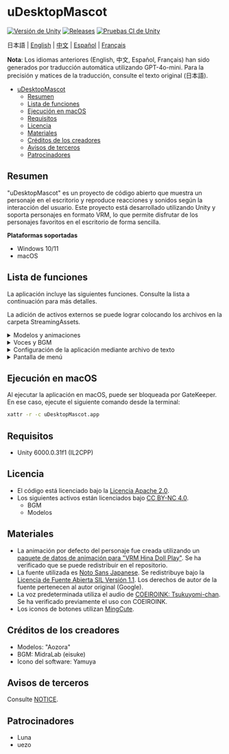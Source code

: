 # uDesktopMascot

[![Versión de Unity](https://img.shields.io/badge/Unity-6000.0%2B-blueviolet?logo=unity)](https://unity.com/releases/editor/archive)
[![Releases](https://img.shields.io/github/release/MidraLab/uDesktopMascot.svg)](https://github.com/MidraLab/uDesktopMascot/releases)
[![Pruebas CI de Unity](https://github.com/MidraLab/uDesktopMascot/actions/workflows/edit-test.yml/badge.svg)](https://github.com/MidraLab/uDesktopMascot/actions/workflows/edit-test.yml)

日本語 | [English](README_EN.md) | [中文](README_CN.md) | [Español](README_ES.md) | [Français](README_FR.md)

**Nota**: Los idiomas anteriores (English, 中文, Español, Français) han sido generados por traducción automática utilizando GPT-4o-mini. Para la precisión y matices de la traducción, consulte el texto original (日本語).

<!-- TOC -->
* [uDesktopMascot](#udesktopmascot)
  * [Resumen](#resumen)
  * [Lista de funciones](#lista-de-funciones)
  * [Ejecución en macOS](#ejecución-en-macos)
  * [Requisitos](#requisitos)
  * [Licencia](#licencia)
  * [Materiales](#materiales)
  * [Créditos de los creadores](#créditos-de-los-creadores)
  * [Avisos de terceros](#avisos-de-terceros)
  * [Patrocinadores](#patrocinadores)
<!-- TOC -->

## Resumen

"uDesktopMascot" es un proyecto de código abierto que muestra un personaje en el escritorio y reproduce reacciones y sonidos según la interacción del usuario. Este proyecto está desarrollado utilizando Unity y soporta personajes en formato VRM, lo que permite disfrutar de los personajes favoritos en el escritorio de forma sencilla.

**Plataformas soportadas**
* Windows 10/11
* macOS

## Lista de funciones

La aplicación incluye las siguientes funciones. Consulte la lista a continuación para más detalles.

La adición de activos externos se puede lograr colocando los archivos en la carpeta StreamingAssets.

<details>

<summary>Modelos y animaciones</summary>
* Carga y muestra archivos de modelo ubicados en StreamingAssets.
  * Soporta modelos en formato VRM (1.x, 0.x).
  * Soporta modelos en formato GLB/GLTF. (No soporta animaciones)
  * Soporta modelos en formato FBX. (Sin embargo, algunos modelos pueden no cargar texturas. Además, no soporta animaciones)
    * Las texturas se pueden cargar colocando archivos en StreamingAssets/textures/.

</details>

<details>

<summary>Voces y BGM</summary>
* Carga y reproduce archivos de audio ubicados en StreamingAssets/Voice/. Si hay varios, se reproducirán de forma aleatoria.
  * Los sonidos que se reproducen al hacer clic se cargan desde archivos de audio en StreamingAssets/Voice/Click/. 
* Carga y reproduce archivos de música ubicados en StreamingAssets/BGM/. Si hay varios, se reproducirán de forma aleatoria.
* Adición de la voz predeterminada del personaje
  * La voz predeterminada utiliza el audio de [COEIROINK: Tsukuyomi-chan](https://coeiroink.com/character/audio-character/tsukuyomi-chan).
  * Se reproduce al iniciar la aplicación, al cerrarla y al hacer clic.

</details>

<details>

<summary>Configuración de la aplicación mediante archivo de texto</summary>
Puede cambiar la configuración de la aplicación mediante el archivo application_settings.txt.

La estructura del archivo de configuración es la siguiente:

```txt
[Character]
ModelPath=default.vrm
TexturePaths=test.png
Scale=3
PositionX=0
PositionY=0
PositionZ=0
RotationX=0
RotationY=0
RotationZ=0

[Sound]
VoiceVolume=1
BGMVolume=0.5
SEVolume=1

[Display]
Opacity=1
AlwaysOnTop=True

[Performance]
TargetFrameRate=60
QualityLevel=2
```

</details>

<details>

<summary>Pantalla de menú</summary>

* Puede establecer la imagen de fondo y el color de fondo de la pantalla de menú.
  * La imagen de fondo se puede cargar desde archivos de imagen ubicados en StreamingAssets/Menu/. Los formatos de imagen soportados son los siguientes:
    * PNG
    * JPG (JPEG)
    * BMP
    * GIF (imágenes estáticas)
    * TGA
    * TIFF
  * Se puede especificar el color de fondo utilizando un código de color.

</details>

## Ejecución en macOS

Al ejecutar la aplicación en macOS, puede ser bloqueada por GateKeeper. 
En ese caso, ejecute el siguiente comando desde la terminal:

```sh
xattr -r -c uDesktopMascot.app
```

## Requisitos
* Unity 6000.0.31f1 (IL2CPP)

## Licencia
* El código está licenciado bajo la [Licencia Apache 2.0](LICENSE).
* Los siguientes activos están licenciados bajo [CC BY-NC 4.0](https://creativecommons.org/licenses/by-nc/4.0/).
  * BGM
  * Modelos

## Materiales
* La animación por defecto del personaje fue creada utilizando un [paquete de datos de animación para "VRM Hina Doll Play"](https://fumi2kick.booth.pm/items/1655686). Se ha verificado que se puede redistribuir en el repositorio.
* La fuente utilizada es [Noto Sans Japanese](https://fonts.google.com/noto/specimen/Noto+Sans+JP?lang=ja_Jpan). Se redistribuye bajo la [Licencia de Fuente Abierta SIL Versión 1.1](https://fonts.google.com/noto/specimen/Noto+Sans+JP/license?lang=ja_Jpan). Los derechos de autor de la fuente pertenecen al autor original (Google).
* La voz predeterminada utiliza el audio de [COEIROINK: Tsukuyomi-chan](https://coeiroink.com/character/audio-character/tsukuyomi-chan). Se ha verificado previamente el uso con COEIROINK.
* Los iconos de botones utilizan [MingCute](https://github.com/MidraLab/MingCute).

## Créditos de los creadores
* Modelos: "Aozora" 
* BGM: MidraLab (eisuke)
* Icono del software: Yamuya

## Avisos de terceros

Consulte [NOTICE](./NOTICE.md).

## Patrocinadores
- Luna
- uezo